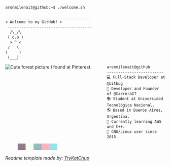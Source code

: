 ```console
aronmilenait@github:~$ ./welcome.sh
```

```
 _____________________________________
< Welcome to my GitHub! >
 ------------------------------------- 
  /\_/\  
 ( o.o ) 
  > ^ <
 /   \
(     )
 (___)
```

<img align="left" src="https://i.pinimg.com/564x/4a/77/58/4a7758b719c2f5bbdc13ccd9c066478c.jpg" alt="Cute forest picture I found at Pinterest." width="320" /> 

```
aronmilenait@github
-------------------------
💻 Full-Stack Developer at @bitbug
📝 Developer and Founder of @CarreraIT
📚 Student at Universidad Tecnológica Nacional.
🌎 Based in Buenos Aires, Argentina.
🌱 Currently learning AWS and C++.
🐧 GNU/Linux user since 2015.
```

<p align="left">
  &nbsp; &nbsp; &nbsp; &nbsp; &nbsp;
<img alt="#917b88" src="https://raw.githubusercontent.com/TryKatChup/TryKatChup/main/img/917b88.png" width="25" height="20" /><img alt="#fdfef6" src="https://raw.githubusercontent.com/TryKatChup/TryKatChup/main/img/fdfef6.png" width="25" height="20" /><img alt="#91bebb" src="https://raw.githubusercontent.com/TryKatChup/TryKatChup/main/img/91bebb.png" width="25" height="20" /><img alt="#feb2bf" src="https://raw.githubusercontent.com/TryKatChup/TryKatChup/main/img/feb2bf.png" width="25" height="20" /><img alt="#95e3ed" src="https://raw.githubusercontent.com/TryKatChup/TryKatChup/main/img/95e3ed.png" width="25" height="20" />
</p>

*Readme template made by: <a href="https://github.com/TryKatChup">TryKatChup</a>*
